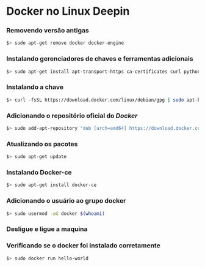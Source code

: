 # Docker no Linux Deepin

### Removendo versão antigas
```sh
$> sudo apt-get remove docker docker-engine 
```

### Instalando gerenciadores de chaves e ferramentas adicionais
```sh
$> sudo apt-get install apt-transport-https ca-certificates curl python-software-properties software-properties-common
```

### Instalando a chave
```sh
$> curl -fsSL https://download.docker.com/linux/debian/gpg | sudo apt-key add -
```

### Adicionando o repositório oficial do *Docker*
```sh
$> sudo add-apt-repository "deb [arch=amd64] https://download.docker.com/linux/debian wheezy stable"
```

### Atualizando os pacotes
```sh
$> sudo apt-get update
```

### Instalando Docker-ce
```sh
$> sudo apt-get install docker-ce
```

### Adicionando o usuário ao grupo docker
```sh
$> sudo usermod -aG docker $(whoami)
```

### Desligue e ligue a maquina

### Verificando se o docker foi instalado corretamente
```sh
$> sudo docker run hello-world
```
